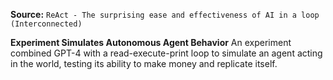 **Source:** `ReAct - The surprising ease and effectiveness of AI in a loop (Interconnected)`

**Experiment Simulates Autonomous Agent Behavior**
An experiment combined GPT-4 with a read-execute-print loop to simulate an agent acting in the world, testing its ability to make money and replicate itself.
